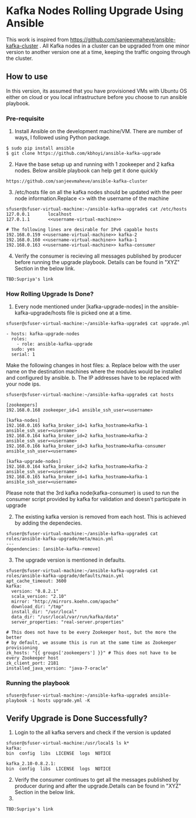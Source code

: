 # Kafka Nodes Rolling Upgrade Using Ansible

This work is inspired from https://github.com/sanjeevmaheve/ansible-kafka-cluster . All Kafka nodes in a cluster can be upgraded from one minor version  to another version one at a time, keeping the traffic ongoing through the cluster. 

## How to use

In this version, its assumed that you have provisioned VMs with Ubuntu OS either on cloud or you local infrastructure before you choose to run ansible playbook.

### Pre-requisite

1. Install Ansible on the development machine/VM. There are number of ways, I followed using Python package.

```
$ sudo pip install ansible
$ git clone https://github.com/kbhoyi/ansible-kafka-upgrade
```

2. Have the base setup up and running with 1 zookeeper and 2 kafka nodes. Below ansible playbook can help get it done quickly

```
https://github.com/sanjeevmaheve/ansible-kafka-cluster
```


3. /etc/hosts file on all the kafka nodes should be updated with the peer node information.Replace <<username-virtual-machine>> with the username of the machine

```
sfuser@sfuser-virtual-machine:~/ansible-kafka-upgrade$ cat /etc/hosts
127.0.0.1       localhost
127.0.1.1       <<username-virtual-machine>>

# The following lines are desirable for IPv6 capable hosts
192.168.0.159 <<username-virtual-machine>> kafka-2
192.168.0.160 <<username-virtual-machine>> kafka-1
192.168.0.163 <<username-virtual-machine>> kafka-consumer

```

4. Verify the consumer is recieving all messages published by producer before running the upgrade playbook. Details can be found in "XYZ" Section in the below link.

```
TBD:Supriya's link
```

### How Rolling Upgrade Is Done?

1. Every node mentioned under [kafka-upgrade-nodes] in the ansible-kafka-upgrade/hosts file is picked one at a time.

```
sfuser@sfuser-virtual-machine:~/ansible-kafka-upgrade$ cat upgrade.yml 

- hosts: kafka-upgrade-nodes 
  roles:
    - role: ansible-kafka-upgrade
  sudo: yes
  serial: 1
```

Make the following changes in host files:
  a. Replace <username> below with the user name on the destination machines where the modules would be installed and configured by ansible. 
  b. The IP addresses have to be replaced with your node ips.

```
sfuser@sfuser-virtual-machine:~/ansible-kafka-upgrade$ cat hosts

[zookeepers]
192.168.0.168 zookeeper_id=1 ansible_ssh_user=<username>

[kafka-nodes]
192.168.0.165 kafka_broker_id=1 kafka_hostname=kafka-1 ansible_ssh_user=<username>
192.168.0.164 kafka_broker_id=2 kafka_hostname=kafka-2 ansible_ssh_user=<username>
192.168.0.166 kafka_broker_id=3 kafka_hostname=kafka-consumer ansible_ssh_user=<username>

[kafka-upgrade-nodes]
192.168.0.164 kafka_broker_id=2 kafka_hostname=kafka-2 ansible_ssh_user=<username>
192.168.0.165 kafka_broker_id=1 kafka_hostname=kafka-1 ansible_ssh_user=<username>
```

Please note that the 3rd kafka node(kafka-consumer) is used to run the consumer script provided by kafka for validation and doesn't participate in upgrade

2. The existing kafka version is removed from each host. This is achieved by adding the dependecies.

```
sfuser@sfuser-virtual-machine:~/ansible-kafka-upgrade$ cat roles/ansible-kafka-upgrade/meta/main.yml 
---
dependencies: [ansible-kafka-remove]
```

3. The upgrade version is mentioned in defaults.

```
sfuser@sfuser-virtual-machine:~/ansible-kafka-upgrade$ cat roles/ansible-kafka-upgrade/defaults/main.yml 
apt_cache_timeout: 3600
kafka:
  version: "0.8.2.1"
  scala_version: "2.10"
  mirror: "http://mirrors.koehn.com/apache"
  download_dir: "/tmp"
  install_dir: "/usr/local"
  data_dir: "/usr/local/var/run/kafka/data"
  server_properties: "real-server.properties"

# This does not have to be every Zookeeper host, but the more the better
# by default, we assume this is run at the same time as Zookeeper provisioning
zk_hosts: "{{ groups['zookeepers'] }}" # This does not have to be every Zookeeper host
zk_client_port: 2181
installed_java_version: "java-7-oracle"
```

### Running the playbook

```
sfuser@sfuser-virtual-machine:~/ansible-kafka-upgrade$ ansible-playbook -i hosts upgrade.yml -K
```

## Verify Upgrade is Done Successfully? 

1. Login to the all kafka servers and check if the version is updated


```
sfuser@sfuser-virtual-machine:/usr/local$ ls k*
kafka:
bin  config  libs  LICENSE  logs  NOTICE

kafka_2.10-0.8.2.1:
bin  config  libs  LICENSE  logs  NOTICE
```

2. Verify the consumer continues to get all the messages published by producer during and after the upgrade.Details can be found in "XYZ" Section in the below link.
3. 
```
TBD:Supriya's link
```

